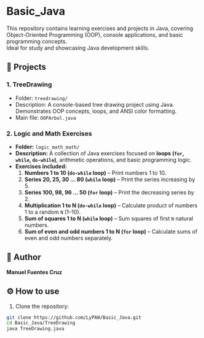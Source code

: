 # Basic_Java

This repository contains learning exercises and projects in Java, covering Object-Oriented Programming (OOP), console applications, and basic programming concepts.  
Ideal for study and showcasing Java development skills.

## 📂 Projects

### 1. TreeDrawing
- Folder: `treedrawing/`
- Description: A console-based tree drawing project using Java.  
  Demonstrates OOP concepts, loops, and ANSI color formatting.  
- Main file: `OOPArbol.java`

### 2. Logic and Math Exercises
- **Folder:** `logic_math_math/`  
- **Description:** A collection of Java exercises focused on **loops (`for`, `while`, `do-while`)**, arithmetic operations, and basic programming logic.  
- **Exercises included:**
  1. **Numbers 1 to 10 (`do-while` loop)** – Print numbers 1 to 10.  
  2. **Series 20, 25, 30 … 80 (`while` loop)** – Print the series increasing by 5.  
  3. **Series 100, 98, 96 … 50 (`for` loop)** – Print the decreasing series by 2.  
  4. **Multiplication 1 to N (`do-while` loop)** – Calculate product of numbers 1 to a random `N` (1–10).  
  5. **Sum of squares 1 to N (`while` loop)** – Sum squares of first `N` natural numbers.  
  6. **Sum of even and odd numbers 1 to N (`for` loop)** – Calculate sums of even and odd numbers separately.  

## 🧠 Author
**Manuel Fuentes Cruz**  

## ⚙️ How to use
1. Clone the repository:
```bash
git clone https://github.com/LyPAW/Basic_Java.git
cd Basic_Java/TreeDrawing
java TreeDrawing.java


